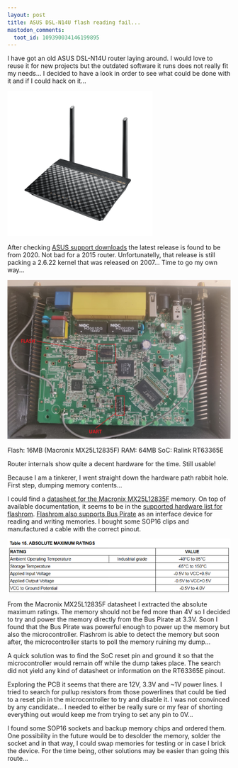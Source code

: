 ```yaml
---
layout: post
title: ASUS DSL-N14U flash reading fail...
mastodon_comments:
  toot_id: 109390034146199895
---
```


I have got an old ASUS DSL-N14U router laying around. I would love to reuse it for new projects but the outdated software it runs does not really fit my needs... I decided to have a look in order to see what could be done with it and if I could hack on it...

![ASUS DSL-N14U](router.png)

After checking [ASUS support downloads](https://www.asus.com/es/supportonly/dsl-n14u/helpdesk_bios/) the latest release is found to be from 2020. Not bad for a 2015 router. Unfortunatelly, that release is still packing a 2.6.22 kernel that was released on 2007... Time to go my own way...

![ASUS DSL-N14U internals](router_internals.jpeg)

Flash: 16MB (Macronix MX25L12835F)
RAM: 64MB
SoC: Ralink RT63365E

Router internals show quite a decent hardware for the time. Still usable!

Because I am a tinkerer, I went straight down the hardware path rabbit hole. First step, dumping memory contents...

I could find a [datasheet for the Macronix MX25L12835F](https://www.macronix.com/Lists/Datasheet/Attachments/8653/MX25L12835F,%203V,%20128Mb,%20v1.6.pdf) memory. On top of available documentation, it seems to be in the [supported hardware list for flashrom](https://www.flashrom.org/Supported_hardware). [Flashrom also supports Bus Pirate](https://www.flashrom.org/Bus_Pirate) as an interface device for reading and writing memories. I bought some SOP16 clips and manufactured a cable with the correct pinout.

![Macronix MX25L12835F absolute maximum ratings](macronix_absolutes.png)

From the Macronix MX25L12835F datasheet I extracted the absolute maximum ratings. The memory should not be fed more than 4V so I decided to try and power the memory directly from the Bus Pirate at 3.3V. Soon I found that the Bus Pirate was powerful enough to power up the memory but also the microcontroller. Flashrom is able to detect the memory but soon after, the microcontroller starts to poll the memory ruining my dump...

A quick solution was to find the SoC reset pin and ground it so that the microcontroller would remain off while the dump takes place. The search did not yield any kind of datasheet or information on the RT63365E pinout.

Exploring the PCB it seems that there are 12V, 3.3V and ~1V power lines. I tried to search for pullup resistors from those powerlines that could be tied to a reset pin in the microcontroller to try and disable it. I was not convinced by any candidate... I needed to either be really sure or my fear of shorting everything out would keep me from trying to set any pin to 0V...

I found some SOP16 sockets and backup memory chips and ordered them. One possibility in the future would be to desolder the memory, solder the socket and in that way, I could swap memories for testing or in case I brick the device. For the time being, other solutions may be easier than going this route...
